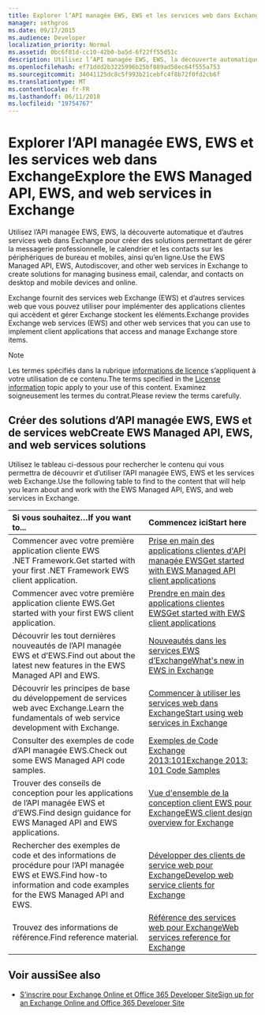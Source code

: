 ```yaml
---
title: Explorer l’API managée EWS, EWS et les services web dans Exchange
manager: sethgros
ms.date: 09/17/2015
ms.audience: Developer
localization_priority: Normal
ms.assetid: 0bc6f81d-cc10-42b0-ba5d-6f22ff55d51c
description: Utilisez l’API managée EWS, EWS, la découverte automatique et d’autres services web dans Exchange pour créer des solutions permettant de gérer la messagerie professionnelle, le calendrier et les contacts sur les périphériques de bureau et mobiles, ainsi qu’en ligne.
ms.openlocfilehash: ef71ddd2b3225996b25bf889ad58ec64f555a753
ms.sourcegitcommit: 34041125dc8c5f993b21cebfc4f8b72f0fd2cb6f
ms.translationtype: MT
ms.contentlocale: fr-FR
ms.lasthandoff: 06/11/2018
ms.locfileid: "19754767"
---
```

# <a name="explore-the-ews-managed-api-ews-and-web-services-in-exchange"></a><span data-ttu-id="66825-103">Explorer l’API managée EWS, EWS et les services web dans Exchange</span><span class="sxs-lookup"><span data-stu-id="66825-103">Explore the EWS Managed API, EWS, and web services in Exchange</span></span>

<span data-ttu-id="66825-104">Utilisez l’API managée EWS, EWS, la découverte automatique et d’autres services web dans Exchange pour créer des solutions permettant de gérer la messagerie professionnelle, le calendrier et les contacts sur les périphériques de bureau et mobiles, ainsi qu’en ligne.</span><span class="sxs-lookup"><span data-stu-id="66825-104">Use the EWS Managed API, EWS, Autodiscover, and other web services in Exchange to create solutions for managing business email, calendar, and contacts on desktop and mobile devices and online.</span></span> 
  
<span data-ttu-id="66825-105">Exchange fournit des services web Exchange (EWS) et d’autres services web que vous pouvez utiliser pour implémenter des applications clientes qui accèdent et gérer Exchange stockent les éléments.</span><span class="sxs-lookup"><span data-stu-id="66825-105">Exchange provides Exchange web services (EWS) and other web services that you can use to implement client applications that access and manage Exchange store items.</span></span>
  
> [!NOTE]
> <span data-ttu-id="66825-106">Les termes spécifiés dans la rubrique [informations de licence](license-information.md) s’appliquent à votre utilisation de ce contenu.</span><span class="sxs-lookup"><span data-stu-id="66825-106">The terms specified in the [License information](license-information.md) topic apply to your use of this content.</span></span> <span data-ttu-id="66825-107">Examinez soigneusement les termes du contrat.</span><span class="sxs-lookup"><span data-stu-id="66825-107">Please review the terms carefully.</span></span> 
  
## <a name="create-ews-managed-api-ews-and-web-services-solutions"></a><span data-ttu-id="66825-108">Créer des solutions d’API managée EWS, EWS et de services web</span><span class="sxs-lookup"><span data-stu-id="66825-108">Create EWS Managed API, EWS, and web services solutions</span></span>

<span data-ttu-id="66825-109">Utilisez le tableau ci-dessous pour rechercher le contenu qui vous permettra de découvrir et d’utiliser l’API managée EWS, EWS et les services web Exchange.</span><span class="sxs-lookup"><span data-stu-id="66825-109">Use the following table to find to the content that will help you learn about and work with the EWS Managed API, EWS, and web services in Exchange.</span></span>
  
|<span data-ttu-id="66825-110">Si vous souhaitez…</span><span class="sxs-lookup"><span data-stu-id="66825-110">If you want to...</span></span>|<span data-ttu-id="66825-111">Commencez ici</span><span class="sxs-lookup"><span data-stu-id="66825-111">Start here</span></span>|
|:-----|:-----|
|<span data-ttu-id="66825-112">Commencer avec votre première application cliente EWS .NET Framework.</span><span class="sxs-lookup"><span data-stu-id="66825-112">Get started with your first .NET Framework EWS client application.</span></span>  <br/> |[<span data-ttu-id="66825-113">Prise en main des applications clientes d'API managée EWS</span><span class="sxs-lookup"><span data-stu-id="66825-113">Get started with EWS Managed API client applications</span></span>](get-started-with-ews-managed-api-client-applications.md) <br/> |
|<span data-ttu-id="66825-114">Commencer avec votre première application cliente EWS.</span><span class="sxs-lookup"><span data-stu-id="66825-114">Get started with your first EWS client application.</span></span>  <br/> |[<span data-ttu-id="66825-115">Prendre en main des applications clientes EWS</span><span class="sxs-lookup"><span data-stu-id="66825-115">Get started with EWS client applications</span></span>](get-started-with-ews-client-applications.md) <br/> |
|<span data-ttu-id="66825-116">Découvrir les tout dernières nouveautés de l’API managée EWS et d’EWS.</span><span class="sxs-lookup"><span data-stu-id="66825-116">Find out about the latest new features in the EWS Managed API and EWS.</span></span>  <br/> |[<span data-ttu-id="66825-117">Nouveautés dans les services EWS d’Exchange</span><span class="sxs-lookup"><span data-stu-id="66825-117">What's new in EWS in Exchange</span></span>](whats-new-in-ews-and-other-web-services-in-exchange.md) <br/> |
|<span data-ttu-id="66825-118">Découvrir les principes de base du développement de services web avec Exchange.</span><span class="sxs-lookup"><span data-stu-id="66825-118">Learn the fundamentals of web service development with Exchange.</span></span>  <br/> |[<span data-ttu-id="66825-119">Commencer à utiliser les services web dans Exchange</span><span class="sxs-lookup"><span data-stu-id="66825-119">Start using web services in Exchange</span></span>](start-using-web-services-in-exchange.md) <br/> |
|<span data-ttu-id="66825-120">Consulter des exemples de code d’API managée EWS.</span><span class="sxs-lookup"><span data-stu-id="66825-120">Check out some EWS Managed API code samples.</span></span>  <br/> |[<span data-ttu-id="66825-121">Exemples de Code Exchange 2013:101</span><span class="sxs-lookup"><span data-stu-id="66825-121">Exchange 2013: 101 Code Samples</span></span>](http://code.msdn.microsoft.com/exchange/Exchange-2013-101-Code-3c38582c) <br/> |
|<span data-ttu-id="66825-122">Trouver des conseils de conception pour les applications de l’API managée EWS et d’EWS.</span><span class="sxs-lookup"><span data-stu-id="66825-122">Find design guidance for EWS Managed API and EWS applications.</span></span>  <br/> |[<span data-ttu-id="66825-123">Vue d'ensemble de la conception client EWS pour Exchange</span><span class="sxs-lookup"><span data-stu-id="66825-123">EWS client design overview for Exchange</span></span>](ews-client-design-overview-for-exchange.md) <br/> |
|<span data-ttu-id="66825-124">Rechercher des exemples de code et des informations de procédure pour l’API managée EWS et EWS.</span><span class="sxs-lookup"><span data-stu-id="66825-124">Find how-to information and code examples for the EWS Managed API and EWS.</span></span>  <br/> |[<span data-ttu-id="66825-125">Développer des clients de service web pour Exchange</span><span class="sxs-lookup"><span data-stu-id="66825-125">Develop web service clients for Exchange</span></span>](develop-web-service-clients-for-exchange.md) <br/> |
|<span data-ttu-id="66825-126">Trouvez des informations de référence.</span><span class="sxs-lookup"><span data-stu-id="66825-126">Find reference material.</span></span>  <br/> |[<span data-ttu-id="66825-127">Référence des services web pour Exchange</span><span class="sxs-lookup"><span data-stu-id="66825-127">Web services reference for Exchange</span></span>](../web-service-reference/web-services-reference-for-exchange.md) <br/> |
   
## <a name="see-also"></a><span data-ttu-id="66825-128">Voir aussi</span><span class="sxs-lookup"><span data-stu-id="66825-128">See also</span></span>
    
- [<span data-ttu-id="66825-129">S’inscrire pour Exchange Online et Office 365 Developer Site</span><span class="sxs-lookup"><span data-stu-id="66825-129">Sign up for an Exchange Online and Office 365 Developer Site</span></span>](https://docs.microsoft.com/en-us/sharepoint/dev/sp-add-ins/set-up-a-development-environment-for-sharepoint-add-ins-on-office-365)
    

